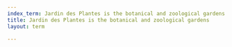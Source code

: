 ```yaml
---
index_term: Jardin des Plantes is the botanical and zoological gardens
title: Jardin des Plantes is the botanical and zoological gardens
layout: term

---
```

